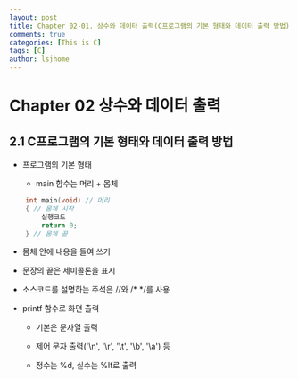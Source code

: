```yaml
---
layout: post
title: Chapter 02-01. 상수와 데이터 출력(C프로그램의 기본 형태와 데이터 출력 방법)
comments: true
categories: [This is C]
tags: [C]
author: lsjhome
---
```


# Chapter 02 상수와 데이터 출력

## 2.1 C프로그램의 기본 형태와 데이터 출력 방법

- 프로그램의 기본 형태

  - main 함수는 머리 + 몸체
 
```c
    int main(void) // 머리
    { // 몸체 시작
    	실행코드
    	return 0;
    } // 몸체 끝
```

  - 몸체 안에 내용을 들여 쓰기

  - 문장의 끝은 세미콜론을 표시

  - 소스코드를 설명하는 주석은 //와 /* */를 사용

- printf 함수로 화면 출력

  - 기본은 문자열 출력

  - 제어 문자 출력('\n', '\r', '\t', '\b', '\a') 등

  - 정수는 %d, 실수는 %lf로 출력